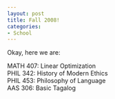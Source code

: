 ```yaml
--- 
layout: post
title: Fall 2008!
categories:
- School
---
```

<p>Okay, here we are:</p>

<p>
MATH 407: Linear Optimization<br />
PHIL 342: History of Modern Ethics<br />
PHIL 453: Philosophy of Language<br />
AAS 306: Basic Tagalog</p>
